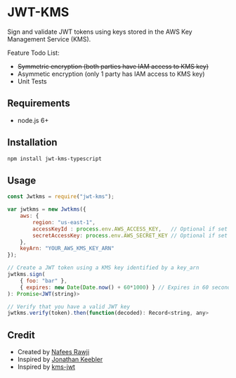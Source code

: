 # JWT-KMS

Sign and validate JWT tokens using keys stored in the AWS Key Management Service (KMS). 

Feature Todo List:
- <strike>Symmetric encryption (both parties have IAM access to KMS key)</strike>
- Asymmetic encryption (only 1 party has IAM access to KMS key)
- Unit Tests

## Requirements
- node.js 6+

## Installation
```sh
npm install jwt-kms-typescript
```

## Usage

```js
const Jwtkms = require("jwt-kms");

var jwtkms = new Jwtkms({
    aws: {
        region: "us-east-1",
        accessKeyId : process.env.AWS_ACCESS_KEY,	// Optional if set in environment
        secretAccessKey: process.env.AWS_SECRET_KEY	// Optional if set in environment
    },
    keyArn: "YOUR_AWS_KMS_KEY_ARN"
});

// Create a JWT token using a KMS key identified by a key_arn
jwtkms.sign(
    { foo: "bar" }, 
    { expires: new Date(Date.now() + 60*1000) } // Expires in 60 seconds
): Promise<JWT(string)>

// Verify that you have a valid JWT key
jwtkms.verify(token).then(function(decoded): Record<string, any>


```

## Credit 
- Created by [Nafees Rawji](https://nafeesrawji.com)
- Inspired by [Jonathan Keebler](http://www.keebler.net)
- Inspired by [kms-jwt](https://github.com/bombbomb/kms-jwt)
